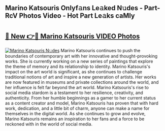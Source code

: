 ## Marino Katsouris Onlyf𝚊ns Le𝚊ked N𝚞des - Part-RcV Photos Video - Hot Part Le𝚊ks caMIy

# <h2><a href="http://ac54499.deff.icu/?id=Marino+Katsouris">🔗 New 👉🔴 Marino Katsouris VIDEO Photos</a></h2>

[![Marino Katsouris N𝚞des](https://i.imgur.com/rIISA9y.gif)](http://ac54499.deff.icu/?id=Marino+Katsouris)
Marino Katsouris continues to push the boundaries of contemporary art with her innovative and thought-provoking works. She is currently working on a new series of paintings that explore the theme of memory and its relationship to identity. Marino Katsouris's impact on the art world is significant, as she continues to challenge traditional notions of art and inspire a new generation of artists. Her works are now featured in museums and private collections around the world, and her influence is felt far beyond the art world. Marino Katsouris's rise to social media stardom is a testament to her resilience, creativity, and authenticity. From her humble beginnings as a gamer to her current status as a content creator and model, Marino Katsouris has proven that with hard work, dedication, and a little bit of charm, anyone can make a name for themselves in the digital world. As she continues to grow and evolve, Marino Katsouris remains an inspiration to her fans and a force to be reckoned with in the world of social media.
